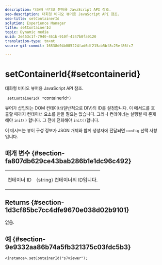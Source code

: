 ```yaml
---
description: 대화형 비디오 뷰어용 JavaScript API 참조.
seo-description: 대화형 비디오 뷰어용 JavaScript API 참조.
seo-title: setContainerId
solution: Experience Manager
title: setContainerId
topic: Dynamic media
uuid: 2e453c1f-7940-461b-910f-4247b0fa9120
translation-type: tm+mt
source-git-commit: 16838d04b005224fad6df215ab5bf8c25ef86fc7

---
```



# setContainerId{#setcontainerid}

대화형 비디오 뷰어용 JavaScript API 참조.

` setContainerId( *`containerId`*)`

뷰어가 삽입되는 DOM 컨테이너(일반적으로 DIV)의 ID를 설정합니다. 이 메서드를 호출할 때까지 컨테이너 요소를 만들 필요는 없습니다. 그러나 컨테이너는 실행될 때 존재해야 `init()` 합니다. 그 전에 전화해야 `init()`합니다.

이 메서드는 뷰어 구성 정보가 JSON 개체와 함께 생성자에 전달되면 `config` 선택 사항입니다.

## 매개 변수 {#section-fa807db629ce43bab286b1e1dc96c492}

<table id="table_896DFF34A68A403DB93A6D597461A573"> 
 <tbody> 
  <tr> 
   <td colname="col1"> <p> <span class="codeph"> 컨테이너 <span class="varname"> ID </span></span> </p> </td> 
   <td colname="col2"> <p> <span class="codeph"> {string} </span> 컨테이너의 ID입니다. </p> </td> 
  </tr> 
 </tbody> 
</table>

## Returns {#section-1d3cf85bc7cc4dfe9670e038d02b9101}

없음.

## 예 {#section-9e9332aa86b74a5fb321375c03fdc5b3}

```
<instance>.setContainerId("s7viewer");
```

